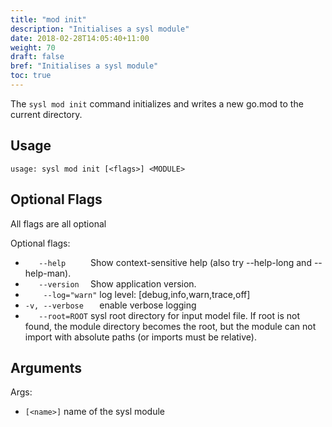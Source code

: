 ```yaml
---
title: "mod init"
description: "Initialises a sysl module"
date: 2018-02-28T14:05:40+11:00
weight: 70
draft: false
bref: "Initialises a sysl module"
toc: true
---
```


The `sysl mod init` command initializes and writes a new go.mod to the current directory.

## Usage

```usage: sysl mod init [<flags>] <MODULE>```

## Optional Flags

All flags are all optional

Optional flags:

*  `    --help      `  Show context-sensitive help (also try --help-long and --help-man).
*  `    --version   `  Show application version.
*  `    --log="warn"`  log level: [debug,info,warn,trace,off]
*  `-v, --verbose   `  enable verbose logging
*  `    --root=ROOT `  sysl root directory for input model file. If root is not found, the module directory becomes the
                    root, but the module can not import with absolute paths (or imports must be relative).

## Arguments

Args:
*  `[<name>]`  name of the sysl module
